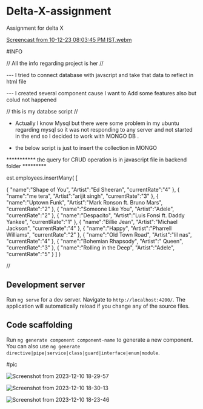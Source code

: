 # Delta-X-assignment
Assignment for delta X



[Screencast from 10-12-23 08:03:45 PM IST.webm](https://github.com/Shubhampalve7/Delta-X-assignment/assets/119780611/1f7e1692-a2f6-41c8-97d9-5db9116a0b83)

#INFO 

//  All the info regarding project is her         //

--- I tried to connect database with javscript and take that data to reflect in html file 

--- I created several component cause I want to Add some features also but colud not happened  

// this is my databse script //

- Actually I know Mysql but there were some problem in my ubuntu regarding mysql so it was not responding to any server and not started in the end so I decided to work with MONGO DB . 

- the below script is just to insert the collection in MONGO

***********   the query for CRUD operation is in javascript file in backend folder *********


est.employees.insertMany(
[
   
  {
      "name":"Shape of You",
      "Artist":"Ed Sheeran",
      "currentRate":"4"
    },
    {
      "name":"me tera",
      "Artist":"arijit singh",
      "currentRate":"3"
    },
    {
      "name":"Uptown Funk",
      "Artist":"Mark Ronson ft. Bruno Mars",
      "currentRate":"2"
    },
    {
      "name":"Someone Like You",
      "Artist":"Adele",
      "currentRate":"2"
    },
    {
      "name":"Despacito",
      "Artist":"Luis Fonsi ft. Daddy Yankee",
      "currentRate":"1"
    },
    {
      "name":"Billie Jean",
      "Artist":"Michael Jackson",
      "currentRate":"4"
    },
    {
      "name":"Happy",
      "Artist":"Pharrell Williams",
      "currentRate":"2"
    },
    {
      "name":"Old Town Road",
      "Artist":"lil nas",
      "currentRate":"4"
    },
    {
      "name":"Bohemian Rhapsody",
      "Artist":" Queen",
      "currentRate":"3"
    },
    {
      "name":"Rolling in the Deep",
      "Artist":"Adele",
      "currentRate":"5"
    }
    ]
)


// 



## Development server

Run `ng serve` for a dev server. Navigate to `http://localhost:4200/`. The application will automatically reload if you change any of the source files.

## Code scaffolding

Run `ng generate component component-name` to generate a new component. You can also use `ng generate directive|pipe|service|class|guard|interface|enum|module`.



#pic

![Screenshot from 2023-12-10 18-29-57](https://github.com/Shubhampalve7/Delta-X-assignment/assets/119780611/d1765ddc-6f2d-430d-a756-3acbfc762834)

![Screenshot from 2023-12-10 18-30-13](https://github.com/Shubhampalve7/Delta-X-assignment/assets/119780611/eb287e99-b816-4cec-ad36-3dd089673ce5)

![Screenshot from 2023-12-10 18-23-46](https://github.com/Shubhampalve7/Delta-X-assignment/assets/119780611/a9abfbc9-7e9e-49fd-9994-d9f3d1ab142c)



